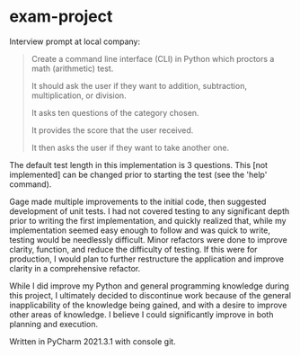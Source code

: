 # exam-project

Interview prompt at local company:
>Create a command line interface (CLI) in Python which proctors a math (arithmetic) test.
>
>It should ask the user if they want to addition, subtraction, multiplication, or division.
>
>It asks ten questions of the category chosen.
>
>It provides the score that the user received.
>
>It then asks the user if they want to take another one.

The default test length in this implementation is 3 questions. This [not implemented] can be changed prior to starting the test (see the 'help' command).

Gage made multiple improvements to the initial code, then suggested development of unit tests. I had not covered testing to any significant depth prior to writing the first implementation, and quickly realized that, while my implementation seemed easy enough to follow and was quick to write, testing would be needlessly difficult. Minor refactors were done to improve clarity, function, and reduce the difficulty of testing. If this were for production, I would plan to further restructure the application and improve clarity in a comprehensive refactor.

While I did improve my Python and general programming knowledge during this project, I ultimately decided to discontinue work because of the general inapplicability of the knowledge being gained, and with a desire to improve other areas of knowledge. I believe I could significantly improve in both planning and execution.

Written in PyCharm 2021.3.1 with console git.
